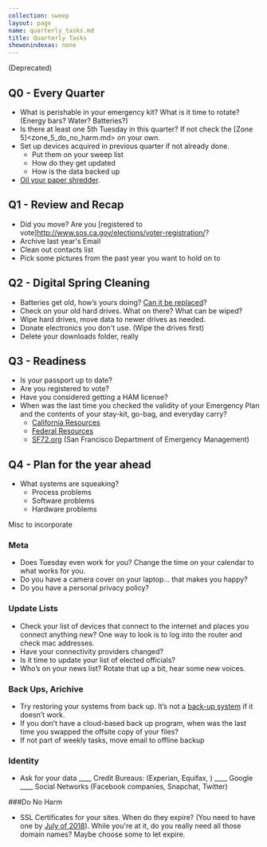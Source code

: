 ```yaml
---
collection: sweep
layout: page
name: quarterly_tasks.md
title: Quarterly Tasks
showonindexas: none
---
```


(Deprecated)

## Q0 - Every Quarter

* What is perishable in your emergency kit? What is it time to rotate? (Energy bars? Water? Batteries?)
* Is there at least one 5th Tuesday in this quarter? If not check the [Zone 5]<zone_5_do_no_harm.md> on your own.
* Set up devices acquired in previous quarter if not already done.
  * Put them on your sweep list
  * How do they get updated
  * How is the data backed up
*  [Oil your paper shredder](https://lifehacker.com/5875771/oil-your-paper-shredder-with-canola-oil-to-keep-it-running-in-top-shape).

## Q1 - Review and Recap

* Did you move? Are you [registered to vote]<http://www.sos.ca.gov/elections/voter-registration/>?
* Archive last year's Email
* Clean out contacts list
* Pick some pictures from the past year you want to hold on to

## Q2 - Digital Spring Cleaning

* Batteries get old, how’s yours doing? [Can it be replaced](https://www.macrumors.com/2018/01/08/battery-replacements-sometimes-one-per-iphone/)?
* Check on your old hard drives. What on there? What can be wiped?
* Wipe hard drives, move data to newer drives as needed.  
* Donate electronics you don't use. (Wipe the drives first)
* Delete your downloads folder, really

## Q3 - Readiness

* Is your passport up to date?
* Are you registered to vote?
* Have you considered getting a HAM license?
* When was the last time you checked the validity of your Emergency Plan and the contents of your stay-kit, go-bag, and everyday carry?
    *   [California Resources](http://www.caloes.ca.gov/)
    *   [Federal Resources](https://www.ready.gov/make-a-plan)
    *   [SF72.org](http://www.sf72.org/) (San Francisco Department of Emergency Management)

## Q4 -  Plan for the year ahead

* What systems are squeaking?
  * Process problems
  * Software problems
  * Hardware problems

Misc to incorporate


### Meta
- Does Tuesday even work for you? Change the time on your calendar to what works for you.
- Do you have a camera cover on your laptop… that makes you happy?
- Do you have a personal privacy policy?  

### Update Lists
- Check your list of devices that connect to the internet and places you connect anything new? One way to look is to log into the router and check mac addresses.
- Have your connectivity providers changed?
- Is it time to update your list of elected officials?
- Who’s on your news list? Rotate that up a bit, hear some new voices.

### Back Ups,  Arichive

*   Try restoring your systems from back up. It’s not a [back-up system](https://blog.crashspace.org/2016/11/one-thing-to-do-today-tuesday-sweep-where-are-your-backups/) if it doesn’t work.
*   If you don’t have a cloud-based back up program, when was the last time you swapped the offsite copy of your files?
*   If not part of weekly tasks, move email to offline backup

### Identity
- Ask for your data
	____ Credit Bureaus: (Experian, Equifax, )
	____ Google
	____ Social Networks (Facebook companies, Snapchat, Twitter)



###Do No Harm
- SSL Certificates for your sites. When do they expire? (You need to have one by [July of 2018](https://blog.chromium.org/2018/02/a-secure-web-is-here-to-stay.html)). While you're at it, do you really need all those domain names? Maybe choose some to let expire.
